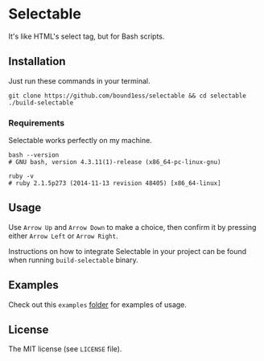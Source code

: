 # Selectable

It's like HTML's select tag, but for Bash scripts.

## Installation

Just run these commands in your terminal.

```shell
git clone https://github.com/bound1ess/selectable && cd selectable
./build-selectable
```

### Requirements

Selectable works perfectly on my machine.

```shell
bash --version
# GNU bash, version 4.3.11(1)-release (x86_64-pc-linux-gnu)

ruby -v
# ruby 2.1.5p273 (2014-11-13 revision 48405) [x86_64-linux]
```

## Usage

Use `Arrow Up` and `Arrow Down` to make a choice, 
then confirm it by pressing either `Arrow Left` or `Arrow Right`.

Instructions on how to integrate Selectable in your project can be found when running 
`build-selectable` binary.

## Examples

Check out this `examples` [folder](#) for examples of usage.

## License

The MIT license (see `LICENSE` file).
